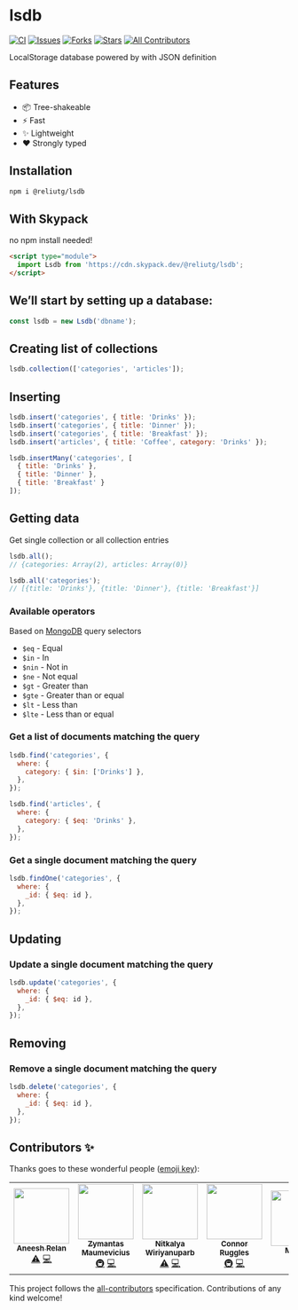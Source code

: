 # lsdb

[![CI](https://github.com/eliutgon/lsdb/actions/workflows/main.yml/badge.svg)](https://github.com/eliutgon/lsdb/actions/workflows/main.yml)
[![Issues](https://img.shields.io/github/issues/eliutgon/lsdb)](https://github.com/eliutgon/lsdb/issues)
[![Forks](https://img.shields.io/github/forks/eliutgon/lsdb)](https://github.com/eliutgon/lsdb)
[![Stars](https://img.shields.io/github/stars/eliutgon/lsdb)](https://github.com/eliutgon/lsdb)
[![All Contributors](https://img.shields.io/badge/all_contributors-5-orange.svg)](#contributors-)

LocalStorage database powered by with JSON definition

## Features

- 📦 Tree-shakeable
- ⚡ Fast
- ✨ Lightweight
- ❤️ Strongly typed

## Installation

```bash
npm i @reliutg/lsdb
```

## With Skypack

no npm install needed!

```html
<script type="module">
  import Lsdb from 'https://cdn.skypack.dev/@reliutg/lsdb';
</script>
```

## We’ll start by setting up a database:

```js
const lsdb = new Lsdb('dbname');
```

## Creating list of collections

```js
lsdb.collection(['categories', 'articles']);
```

## Inserting

```js
lsdb.insert('categories', { title: 'Drinks' });
lsdb.insert('categories', { title: 'Dinner' });
lsdb.insert('categories', { title: 'Breakfast' });
lsdb.insert('articles', { title: 'Coffee', category: 'Drinks' });
```

```js
lsdb.insertMany('categories', [
  { title: 'Drinks' },
  { title: 'Dinner' },
  { title: 'Breakfast' }
]);
```

## Getting data

Get single collection or all collection entries

```js
lsdb.all();
// {categories: Array(2), articles: Array(0)}

lsdb.all('categories');
// [{title: 'Drinks'}, {title: 'Dinner'}, {title: 'Breakfast'}]
```

### Available operators

Based on [MongoDB](https://docs.mongodb.com/manual/reference/operator/query/#query-selectors) query selectors

- `$eq` - Equal
- `$in` - In
- `$nin` - Not in
- `$ne` - Not equal
- `$gt` - Greater than
- `$gte` - Greater than or equal
- `$lt` - Less than
- `$lte` - Less than or equal

### Get a list of documents matching the query

```js
lsdb.find('categories', {
  where: {
    category: { $in: ['Drinks'] },
  },
});

lsdb.find('articles', {
  where: {
    category: { $eq: 'Drinks' },
  },
});
```

### Get a single document matching the query

```js
lsdb.findOne('categories', {
  where: {
    _id: { $eq: id },
  },
});
```

## Updating

### Update a single document matching the query

```js
lsdb.update('categories', {
  where: {
    _id: { $eq: id },
  },
});
```

## Removing

### Remove a single document matching the query

```js
lsdb.delete('categories', {
  where: {
    _id: { $eq: id },
  },
});
```

## Contributors ✨

Thanks goes to these wonderful people ([emoji key](https://allcontributors.org/docs/en/emoji-key)):

<!-- ALL-CONTRIBUTORS-LIST:START - Do not remove or modify this section -->
<!-- prettier-ignore-start -->
<!-- markdownlint-disable -->
<table>
  <tr>
    <td align="center"><a href="https://github.com/aneeshrelan"><img src="https://avatars2.githubusercontent.com/u/17068083?v=4?s=100" width="100px;" alt=""/><br /><sub><b>Aneesh Relan</b></sub></a><br /><a href="https://github.com/eliutgon/lsdb/commits?author=aneeshrelan" title="Tests">⚠️</a> <a href="https://github.com/eliutgon/lsdb/commits?author=aneeshrelan" title="Code">💻</a></td>
    <td align="center"><a href="https://github.com/fr0stylo"><img src="https://avatars0.githubusercontent.com/u/13507123?v=4?s=100" width="100px;" alt=""/><br /><sub><b>Zymantas Maumevicius</b></sub></a><br /><a href="#infra-fr0stylo" title="Infrastructure (Hosting, Build-Tools, etc)">🚇</a> <a href="https://github.com/eliutgon/lsdb/commits?author=fr0stylo" title="Code">💻</a></td>
    <td align="center"><a href="https://github.com/dekpient"><img src="https://avatars1.githubusercontent.com/u/717270?v=4?s=100" width="100px;" alt=""/><br /><sub><b>Nitkalya Wiriyanuparb</b></sub></a><br /><a href="https://github.com/eliutgon/lsdb/commits?author=dekpient" title="Tests">⚠️</a> <a href="https://github.com/eliutgon/lsdb/commits?author=dekpient" title="Code">💻</a></td>
    <td align="center"><a href="https://connorruggles.dev"><img src="https://avatars0.githubusercontent.com/u/14317362?v=4?s=100" width="100px;" alt=""/><br /><sub><b>Connor Ruggles</b></sub></a><br /><a href="#infra-rugglcon" title="Infrastructure (Hosting, Build-Tools, etc)">🚇</a> <a href="https://github.com/eliutgon/lsdb/commits?author=rugglcon" title="Code">💻</a></td>
    <td align="center"><a href="https://smakss.github.io/"><img src="https://avatars0.githubusercontent.com/u/32557358?v=4?s=100" width="100px;" alt=""/><br /><sub><b>MAKSS</b></sub></a><br /><a href="https://github.com/eliutgon/lsdb/commits?author=SMAKSS" title="Documentation">📖</a></td>
    <td align="center"><a href="http://bit.ly/vvscodeli"><img src="https://avatars.githubusercontent.com/u/6904368?v=4?s=100" width="100px;" alt=""/><br /><sub><b>Vasiliy Vanchuk</b></sub></a><br /><a href="https://github.com/eliutgon/lsdb/commits?author=vvscode" title="Code">💻</a></td>
  </tr>
</table>

<!-- markdownlint-restore -->
<!-- prettier-ignore-end -->

<!-- ALL-CONTRIBUTORS-LIST:END -->

This project follows the [all-contributors](https://github.com/all-contributors/all-contributors) specification. Contributions of any kind welcome!

